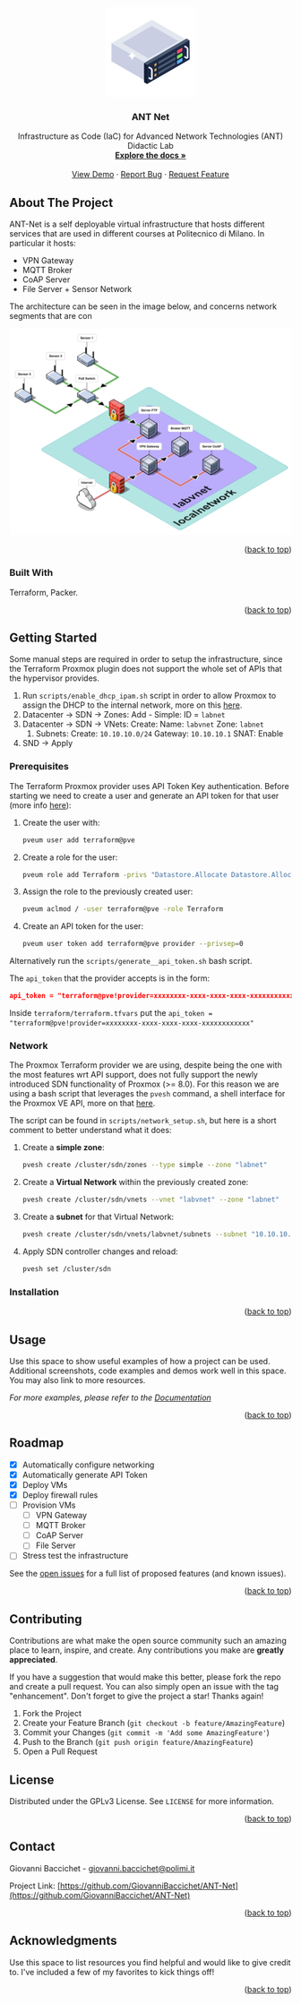 <!-- PROJECT LOGO -->
<br />
<div align="center">
  <a href="https://github.com/GiovanniBaccichet/ANT-net">
    <img src="images/logo.png" alt="Logo" width="160">
  </a>

  <h3 align="center">ANT Net</h3>

  <p align="center">
    Infrastructure as Code (IaC) for Advanced Network Technologies (ANT) Didactic Lab
    <br />
    <a href="https://github.com/GiovanniBaccichet/ANT-net"><strong>Explore the docs »</strong></a>
    <br />
    <br />
    <a href="https://github.com/GiovanniBaccichet/ANT-net">View Demo</a>
    ·
    <a href="https://github.com/GiovanniBaccichet/ANT-net/issues/new?labels=bug&template=bug-report---.md">Report Bug</a>
    ·
    <a href="https://github.com/GiovanniBaccichet/ANT-net/issues/new?labels=enhancement&template=feature-request---.md">Request Feature</a>
  </p>
</div>



<!-- ABOUT THE PROJECT -->
## About The Project

ANT-Net is a self deployable virtual infrastructure that hosts different services that are used in different courses at Politecnico di Milano. In particular it hosts:
- VPN Gateway
- MQTT Broker
- CoAP Server
- File Server + Sensor Network

The architecture can be seen in the image below, and concerns network segments that are con

![alt text](images/proxmox-infra.png)

<p align="right">(<a href="#readme-top">back to top</a>)</p>



### Built With

Terraform, Packer.

<p align="right">(<a href="#readme-top">back to top</a>)</p>



<!-- GETTING STARTED -->
## Getting Started

Some manual steps are required in order to setup the infrastructure, since the Terraform Proxmox plugin does not support the whole set of APIs that the hypervisor provides.

1. Run `scripts/enable_dhcp_ipam.sh` script in order to allow Proxmox to assign the DHCP to the internal network, more on this [here](https://pve.proxmox.com/pve-docs/chapter-pvesdn.html#pvesdn_install_dhcp_ipam).
2. Datacenter -> SDN -> Zones: Add - Simple: ID = `labnet`
3. Datacenter -> SDN -> VNets: Create: Name: `labvnet` Zone: `labnet`
   1. Subnets: Create: `10.10.10.0/24` Gateway: `10.10.10.1` SNAT: Enable
4. SND -> Apply

### Prerequisites

The Terraform Proxmox provider uses API Token Key authentication. Before starting we need to create a user and generate an API token for that user (more info [here](https://registry.terraform.io/providers/bpg/proxmox/latest/docs)):

1. Create the user with: 
   ```bash
   pveum user add terraform@pve
   ```
2. Create a role for the user: 
   ```bash
   pveum role add Terraform -privs "Datastore.Allocate Datastore.AllocateSpace Datastore.AllocateTemplate Datastore.Audit Pool.Allocate Sys.Audit Sys.Console Sys.Modify SDN.Use VM.Allocate VM.Audit VM.Clone VM.Config.CDROM VM.Config.Cloudinit VM.Config.CPU VM.Config.Disk VM.Config.HWType VM.Config.Memory VM.Config.Network VM.Config.Options VM.Migrate VM.Monitor VM.PowerMgmt User.Modify"
   ```
3. Assign the role to the previously created user: 
   ```bash
   pveum aclmod / -user terraform@pve -role Terraform
   ```
4. Create an API token for the user: 
   ```bash
   pveum user token add terraform@pve provider --privsep=0
   ```

Alternatively run the `scripts/generate__api_token.sh` bash script.

The `api_token` that the provider accepts is in the form:

```json
api_token = "terraform@pve!provider=xxxxxxxx-xxxx-xxxx-xxxx-xxxxxxxxxxxx"
```

Inside `terraform/terraform.tfvars` put the `api_token = "terraform@pve!provider=xxxxxxxx-xxxx-xxxx-xxxx-xxxxxxxxxxxx"`

### Network

The Proxmox Terraform provider we are using, despite being the one with the most features wrt API support, does not fully support the newly introduced SDN functionality of Proxmox (>= 8.0). For this reason we are using a bash script that leverages the `pvesh` command, a shell interface for the Proxmox VE API, more on that [here](https://pve.proxmox.com/pve-docs/pvesh.1.html).

The script can be found in `scripts/network_setup.sh`, but here is a short comment to better understand what it does:

1. Create a **simple zone**: 
   ```bash
   pvesh create /cluster/sdn/zones --type simple --zone "labnet"
   ```
2. Create a **Virtual Network** within the previously created zone:
   ```bash
   pvesh create /cluster/sdn/vnets --vnet "labvnet" --zone "labnet"
   ```
3. Create a **subnet** for that Virtual Network:
   ```bash
   pvesh create /cluster/sdn/vnets/labvnet/subnets --subnet "10.10.10.0/24" --type "subnet" --gateway "10.10.10.1" --snat true --dhcp-range start-address=10.10.10.10,end-address=10.10.10.254
   ```
4. Apply SDN controller changes and reload:
   ```bash
   pvesh set /cluster/sdn
   ```

### Installation



<p align="right">(<a href="#readme-top">back to top</a>)</p>



<!-- USAGE EXAMPLES -->
## Usage

Use this space to show useful examples of how a project can be used. Additional screenshots, code examples and demos work well in this space. You may also link to more resources.

_For more examples, please refer to the [Documentation](https://example.com)_

<p align="right">(<a href="#readme-top">back to top</a>)</p>



<!-- ROADMAP -->
## Roadmap

- [x] Automatically configure networking
- [x] Automatically generate API Token
- [x] Deploy VMs
- [x] Deploy firewall rules 
- [ ] Provision VMs
  - [ ] VPN Gateway
  - [ ] MQTT Broker
  - [ ] CoAP Server
  - [ ] File Server
- [ ] Stress test the infrastructure

See the [open issues](https://github.com/GiovanniBaccichet/ANT-net/issues) for a full list of proposed features (and known issues).

<p align="right">(<a href="#readme-top">back to top</a>)</p>



<!-- CONTRIBUTING -->
## Contributing

Contributions are what make the open source community such an amazing place to learn, inspire, and create. Any contributions you make are **greatly appreciated**.

If you have a suggestion that would make this better, please fork the repo and create a pull request. You can also simply open an issue with the tag "enhancement".
Don't forget to give the project a star! Thanks again!

1. Fork the Project
2. Create your Feature Branch (`git checkout -b feature/AmazingFeature`)
3. Commit your Changes (`git commit -m 'Add some AmazingFeature'`)
4. Push to the Branch (`git push origin feature/AmazingFeature`)
5. Open a Pull Request


<!-- LICENSE -->
## License

Distributed under the GPLv3 License. See `LICENSE` for more information.

<p align="right">(<a href="#readme-top">back to top</a>)</p>



<!-- CONTACT -->
## Contact

Giovanni Baccichet - giovanni.baccichet@polimi.it

Project Link: [https://github.com/GiovanniBaccichet/ANT-Net](https://github.com/GiovanniBaccichet/ANT-Net)

<p align="right">(<a href="#readme-top">back to top</a>)</p>



<!-- ACKNOWLEDGMENTS -->
## Acknowledgments

Use this space to list resources you find helpful and would like to give credit to. I've included a few of my favorites to kick things off!

<p align="right">(<a href="#readme-top">back to top</a>)</p>
